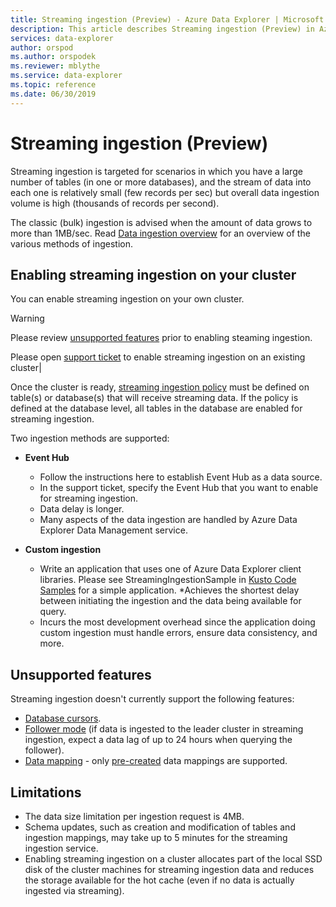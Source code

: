 ```yaml
---
title: Streaming ingestion (Preview) - Azure Data Explorer | Microsoft Docs
description: This article describes Streaming ingestion (Preview) in Azure Data Explorer.
services: data-explorer
author: orspod
ms.author: orspodek
ms.reviewer: mblythe
ms.service: data-explorer
ms.topic: reference
ms.date: 06/30/2019
---
```

# Streaming ingestion (Preview)

Streaming ingestion is targeted for scenarios in which you have a large number of tables (in one or more databases), and the stream of data into each one is relatively small (few records per sec) but  overall data ingestion volume is high (thousands of records per second).

The classic (bulk) ingestion is advised when the amount of data grows to more than 1MB/sec. Read [Data ingestion overview](/azure/data-explorer/ingest-data-overview) for an overview of the various methods of ingestion.

## Enabling streaming ingestion on your cluster

You can enable streaming ingestion on your own cluster.

> [!WARNING]
> Please review [unsupported features](#unsupported-features) prior to enabling steaming ingestion.

 
Please open [support ticket](https://ms.portal.azure.com/#blade/Microsoft_Azure_Support/HelpAndSupportBlade/overview) to enable streaming ingestion on an existing cluster|

Once the cluster is ready, [streaming ingestion policy](../../concepts/streamingingestionpolicy.md) must be defined on table(s) or database(s) that will receive streaming data. If the policy is defined at the database level, all tables in the database are enabled for streaming ingestion.

Two ingestion methods are supported:

* **Event Hub** 
    * Follow the instructions here to establish Event Hub as a data source. 
    * In the support ticket, specify the Event Hub that you want to enable for streaming ingestion.
    * Data delay is longer.
    * Many aspects of the data ingestion are handled by Azure Data Explorer Data Management service.

* **Custom ingestion**
    * Write an application that uses one of Azure Data Explorer client libraries. Please see StreamingIngestionSample in [Kusto Code Samples](../../code/codesamples.md) for a simple application.
    *Achieves the shortest delay between initiating the ingestion and the data being available for query. 
    * Incurs the most development overhead since the application doing custom ingestion must handle errors, ensure data consistency, and more.

## Unsupported features

Streaming ingestion doesn't currently support the following features:

* [Database cursors](../databasecursor.md).
* [Follower mode](../../concepts/followercluster.md) (if data is ingested to the leader cluster in streaming ingestion, expect a data lag of up to 24 hours when querying the follower).
* [Data mapping](../../management/mappings.md) - only [pre-created](../../management/tables.md#create-ingestion-mapping) data mappings are supported. 

## Limitations

* The data size limitation per ingestion request is 4MB.
* Schema updates, such as creation and modification of tables and ingestion mappings, may take up to 5 minutes for the streaming ingestion service.
* Enabling streaming ingestion on a cluster allocates part of the local SSD disk of the cluster machines for streaming ingestion data and reduces the storage available for the hot cache
(even if no data is actually ingested via streaming).